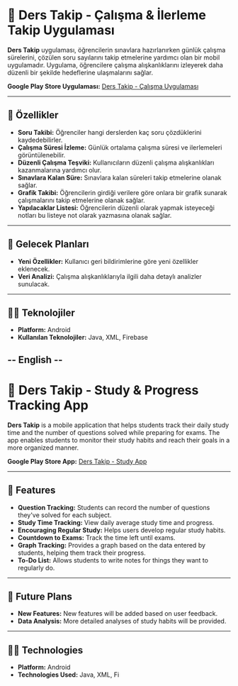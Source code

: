 # 📱 Ders Takip - Çalışma & İlerleme Takip Uygulaması

**Ders Takip** uygulaması, öğrencilerin sınavlara hazırlanırken günlük çalışma sürelerini, çözülen soru sayılarını takip etmelerine yardımcı olan bir mobil uygulamadır. Uygulama, öğrencilere çalışma alışkanlıklarını izleyerek daha düzenli bir şekilde hedeflerine ulaşmalarını sağlar.

**Google Play Store Uygulaması:** [Ders Takip - Çalışma Uygulaması](https://play.google.com/store/apps/details?id=com.untygames.dersapp)

---

## 🔧 Özellikler  
- **Soru Takibi:** Öğrenciler hangi derslerden kaç soru çözdüklerini kaydedebilirler.  
- **Çalışma Süresi İzleme:** Günlük ortalama çalışma süresi ve ilerlemeleri görüntülenebilir.  
- **Düzenli Çalışma Teşviki:** Kullanıcıların düzenli çalışma alışkanlıkları kazanmalarına yardımcı olur.
- **Sınavlara Kalan Süre:** Sınavlara kalan süreleri takip etmelerine olanak sağlar.
- **Grafik Takibi:** Öğrencilerin girdiği verilere göre onlara bir grafik sunarak çalışmalarını takip etmelerine olanak sağlar.
- **Yapılacaklar Listesi:** Öğrencilerin düzenli olarak yapmak isteyeceği notları bu listeye not olarak yazmasına olanak sağlar.

---

## 📅 Gelecek Planları  
- **Yeni Özellikler:** Kullanıcı geri bildirimlerine göre yeni özellikler eklenecek.  
- **Veri Analizi:** Çalışma alışkanlıklarıyla ilgili daha detaylı analizler sunulacak.

---

## 🧑‍💻 Teknolojiler  
- **Platform:** Android  
- **Kullanılan Teknolojiler:** Java, XML, Firebase
 
## -- English --

# 📱 Ders Takip - Study & Progress Tracking App

**Ders Takip** is a mobile application that helps students track their daily study time and the number of questions solved while preparing for exams. The app enables students to monitor their study habits and reach their goals in a more organized manner.

**Google Play Store App:** [Ders Takip - Study App](https://play.google.com/store/apps/details?id=com.untygames.dersapp)

---

## 🔧 Features  
- **Question Tracking:** Students can record the number of questions they've solved for each subject.  
- **Study Time Tracking:** View daily average study time and progress.  
- **Encouraging Regular Study:** Helps users develop regular study habits.  
- **Countdown to Exams:** Track the time left until exams.  
- **Graph Tracking:** Provides a graph based on the data entered by students, helping them track their progress.  
- **To-Do List:** Allows students to write notes for things they want to regularly do.

---

## 📅 Future Plans  
- **New Features:** New features will be added based on user feedback.  
- **Data Analysis:** More detailed analyses of study habits will be provided.

---

## 🧑‍💻 Technologies  
- **Platform:** Android  
- **Technologies Used:** Java, XML, Fi
